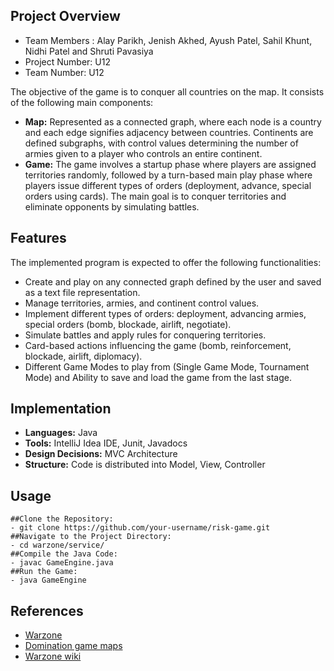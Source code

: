 ## Project Overview
- Team Members : Alay Parikh, Jenish Akhed, Ayush Patel, Sahil Khunt, Nidhi Patel and Shruti Pavasiya
- Project Number: U12
- Team Number: U12

The objective of the game is to conquer all countries on the map. It consists of the following main components:

- **Map:** Represented as a connected graph, where each node is a country and each edge signifies adjacency between countries. Continents are defined subgraphs, with control values determining the number of armies given to a player who controls an entire continent.
- **Game:** The game involves a startup phase where players are assigned territories randomly, followed by a turn-based main play phase where players issue different types of orders (deployment, advance, special orders using cards). The main goal is to conquer territories and eliminate opponents by simulating battles.
## Features
The implemented program is expected to offer the following functionalities:
- Create and play on any connected graph defined by the user and saved as a text file representation.
- Manage territories, armies, and continent control values.
- Implement different types of orders: deployment, advancing armies, special orders (bomb, blockade, airlift, negotiate).
- Simulate battles and apply rules for conquering territories.
- Card-based actions influencing the game (bomb, reinforcement, blockade, airlift, diplomacy).
- Different Game Modes to play from (Single Game Mode, Tournament Mode) and Ability to save and load the game from the last stage.
## Implementation
- **Languages:** Java
- **Tools:** IntelliJ Idea IDE, Junit, Javadocs
- **Design Decisions:** MVC Architecture
- **Structure:** Code is distributed into Model, View, Controller
## Usage
    ##Clone the Repository:
    - git clone https://github.com/your-username/risk-game.git
    ##Navigate to the Project Directory:
    - cd warzone/service/
    ##Compile the Java Code:
    - javac GameEngine.java
    ##Run the Game:
    - java GameEngine
## References
- [Warzone](https://www.warzone.com/)
- [Domination game maps](https://domination.sourceforge.io/getmaps.shtml)
- [Warzone wiki](https://www.warzone.com/wiki/Main_Page)